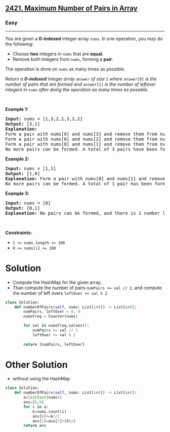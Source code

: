 <h2><a href="https://leetcode.com/problems/maximum-number-of-pairs-in-array/?envType=problem-list-v2&envId=n9iuhemc">2421. Maximum Number of Pairs in Array</a></h2><h3>Easy</h3><hr><p>You are given a <strong>0-indexed</strong> integer array <code>nums</code>. In one operation, you may do the following:</p>

<ul>
	<li>Choose <strong>two</strong> integers in <code>nums</code> that are <strong>equal</strong>.</li>
	<li>Remove both integers from <code>nums</code>, forming a <strong>pair</strong>.</li>
</ul>

<p>The operation is done on <code>nums</code> as many times as possible.</p>

<p>Return <em>a <strong>0-indexed</strong> integer array </em><code>answer</code><em> of size </em><code>2</code><em> where </em><code>answer[0]</code><em> is the number of pairs that are formed and </em><code>answer[1]</code><em> is the number of leftover integers in </em><code>nums</code><em> after doing the operation as many times as possible</em>.</p>

<p>&nbsp;</p>
<p><strong class="example">Example 1:</strong></p>

<pre>
<strong>Input:</strong> nums = [1,3,2,1,3,2,2]
<strong>Output:</strong> [3,1]
<strong>Explanation:</strong>
Form a pair with nums[0] and nums[3] and remove them from nums. Now, nums = [3,2,3,2,2].
Form a pair with nums[0] and nums[2] and remove them from nums. Now, nums = [2,2,2].
Form a pair with nums[0] and nums[1] and remove them from nums. Now, nums = [2].
No more pairs can be formed. A total of 3 pairs have been formed, and there is 1 number leftover in nums.
</pre>

<p><strong class="example">Example 2:</strong></p>

<pre>
<strong>Input:</strong> nums = [1,1]
<strong>Output:</strong> [1,0]
<strong>Explanation:</strong> Form a pair with nums[0] and nums[1] and remove them from nums. Now, nums = [].
No more pairs can be formed. A total of 1 pair has been formed, and there are 0 numbers leftover in nums.
</pre>

<p><strong class="example">Example 3:</strong></p>

<pre>
<strong>Input:</strong> nums = [0]
<strong>Output:</strong> [0,1]
<strong>Explanation:</strong> No pairs can be formed, and there is 1 number leftover in nums.
</pre>

<p>&nbsp;</p>
<p><strong>Constraints:</strong></p>

<ul>
	<li><code>1 &lt;= nums.length &lt;= 100</code></li>
	<li><code>0 &lt;= nums[i] &lt;= 100</code></li>
</ul>

# Solution 
* Compute the HashMap for the given array, 
* Than compute the number of pairs `numPairs += val // 2`, and compute the number of left overs `leftOver += val % 2`

```python
class Solution:
    def numberOfPairs(self, nums: List[int]) -> List[int]:
        numPairs, leftOver = 0, 0 
        numsFreq = Counter(nums)

        for val in numsFreq.values():
            numPairs += val // 2
            leftOver += val % 2
        
        return [numPairs, leftOver]
```

# Other Solution 
* without using the HashMap 

```python
class Solution:
    def numberOfPairs(self, nums: List[int]) -> List[int]:
        a=list(set(nums))
        ans=[0,0]
        for i in a:
            k=nums.count(i)
            ans[0]+=k//2
            ans[1]=ans[1]+(k%2)
        return ans
```
